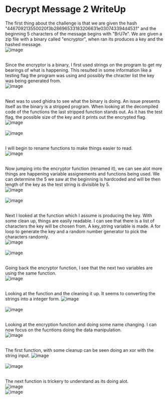 # Decrypt Message 2 WriteUp

The first thing about the challenge is that we are given the hash "446709213550020f3b28696533183206631e030743394d4531" and the beginning 5 characters of the message begins with "BrU7e". We are given a zip file with a binary called "encryptor", when ran its produces a key and the hashed message.</br>
![image](https://github.com/ShadowBringer007/CTF_Repository/assets/47370367/1600d66f-3544-4b9b-8e84-3234dc1ef667) </br>
</br>

Since the encryptor is a binary, I first used strings on the program to get my bearings of what is happening. This resulted in some information like a testing flag the program was using and possibly the chracter list the key was being generated from. </br>
![image](https://github.com/ShadowBringer007/CTF_Repository/assets/47370367/f23e6e10-1d16-47af-9708-7d27a282e1cd) </br>
</br>

Next was to used ghidra to see what the binary is doing. An issue presents itself as the binary is a stripped program. When looking at the decompiled code of the functions the last stripped function stands out. As it has the test flag, the possible size of the key and it prints out the encrypted flag.</br>
![image](https://github.com/ShadowBringer007/CTF_Repository/assets/47370367/f2dd9774-8242-40bd-bc93-7804d59af836)</br>
</br>
![image](https://github.com/ShadowBringer007/CTF_Repository/assets/47370367/d954f073-1207-4cfe-9b71-3c8cc02088c5)</br>
</br>

I will begin to rename functions to make things easier to read.</br>
![image](https://github.com/ShadowBringer007/CTF_Repository/assets/47370367/af99ac14-8230-484c-be48-d437a04edbeb)</br>
</br>

Now jumping into the encryptor function (renamed it), we can see alot more things are happening variable assignements and functions being used. We can determine the 5 we saw at the beginning is hardcoded and will be then length of the key as the test string is divisible by 5.</br>
![image](https://github.com/ShadowBringer007/CTF_Repository/assets/47370367/8a1f6125-bc0f-4d91-bee1-4d22f4db409d)</br>
</br>
![image](https://github.com/ShadowBringer007/CTF_Repository/assets/47370367/b4af11d2-8329-43ff-990a-05e1d8ca417f)</br>
</br>

Next I looked at the function which I assume is producing the key. With some clean up, things are easily readable. I can see that there is a list of characters the key will be chosen from. A key_string variable is made. A for loop to generate the key and a random number generator to pick the characters randomly.</br> 
![image](https://github.com/ShadowBringer007/CTF_Repository/assets/47370367/3edee005-e675-42dd-8fff-2ead4f8c9a03)</br>
</br>
![image](https://github.com/ShadowBringer007/CTF_Repository/assets/47370367/ba50dbf5-7cb4-4bb4-b9d5-d52e2b42e41d)</br>
</br>

Going back the encryptor function, I see that the next two variables are using the same function. </br>
![image](https://github.com/ShadowBringer007/CTF_Repository/assets/47370367/dbef93b4-067e-46da-9e17-1aec501cecaf)</br>
</br>

Looking at the function and the cleaning it up. It seems to converting the strings into a integer form.
![image](https://github.com/ShadowBringer007/CTF_Repository/assets/47370367/0e3c7763-b875-48bc-9365-f7ce12575b7a)</br>
</br>
![image](https://github.com/ShadowBringer007/CTF_Repository/assets/47370367/862a227f-e00a-42b4-ab6b-4368eb3a80d5)</br>
</br>

Looking at the encryption function and doing some name changing. I can now focus on the fucntions doing the data manipulation.</br>
![image](https://github.com/ShadowBringer007/CTF_Repository/assets/47370367/8493a931-33e5-46cd-9de8-cc3afff0ef0a)</br>
</br>

The first function, with some cleanup can be seen doing an xor with the string input. 
![image](https://github.com/ShadowBringer007/CTF_Repository/assets/47370367/792955bf-ba9c-4a41-a4c0-e597d1c9293f)</br>
</br>
![image](https://github.com/ShadowBringer007/CTF_Repository/assets/47370367/c9033c8d-0eee-4a43-9fae-03791ce9e90c)</br>
</br>

The next function is trickery to understand as its doing alot. </br>
![image](https://github.com/ShadowBringer007/CTF_Repository/assets/47370367/bfe26890-a3f5-4442-b12a-7cc42c786591)</br>
![image](https://github.com/ShadowBringer007/CTF_Repository/assets/47370367/8b4b1a57-cce1-4e5c-9c4d-45f122babd57)

